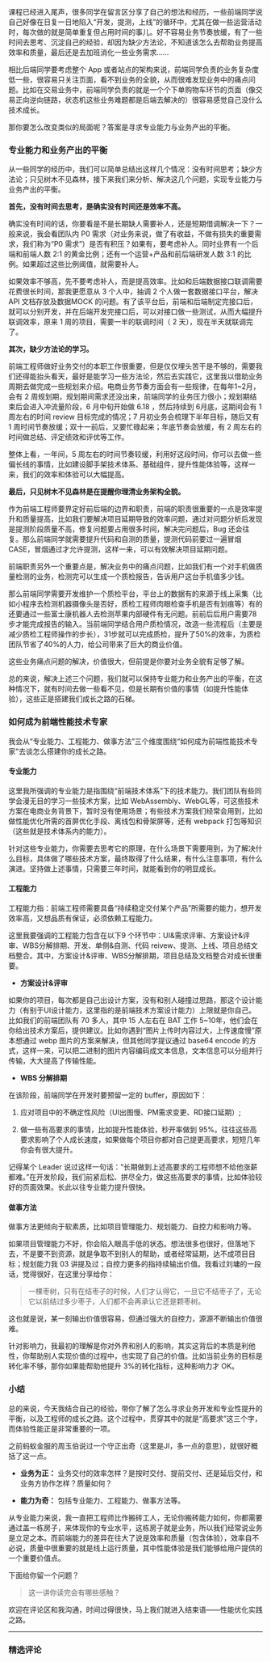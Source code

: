 <p data-nodeid="58501">课程已经进入尾声，很多同学在留言区分享了自己的想法和经历，一些前端同学说自己好像在日复一日地陷入“开发，提测，上线”的循环中，尤其在做一些运营活动时，每次做的就是简单重复但占用时间的事儿。好不容易业务节奏放缓，有了一些时间去思考、沉淀自己的经验，却因为缺少方法论，不知道该怎么去帮助业务提高效率和质量，最后还是去加班消化一些业务需求……</p>
<p data-nodeid="58502">相比后端同学要考虑整个 App 或者站点的架构来说，前端同学负责的业务复杂度低一些，很容易只关注页面，看不到业务的全貌，从而很难发现业务中的痛点问题。比如在交易业务中，前端同学负责的就是一个个下单购物车环节的页面（像交易正向逆向链路，状态机这些业务难题都是后端去解决的）很容易感觉自己没什么技术成长。</p>
<p data-nodeid="58503">那你要怎么改变类似的局面呢？答案是寻求专业能力与业务产出的平衡。</p>
<h3 data-nodeid="59514" class="">专业能力和业务产出的平衡</h3>


<p data-nodeid="58505">从一些同学的经历中，我们可以简单总结出这样几个情况：没有时间思考；缺少方法论；只见树木不见森林，接下来我们来分析、解决这几个问题，实现专业能力与业务产出的平衡。</p>
<p data-nodeid="58506"><strong data-nodeid="58572">首先，没有时间去思考，是确实没有时间还是效率不高。</strong></p>
<p data-nodeid="58507">确实没有时间的话，你要看是不是长期缺人需要补人，还是短期借调解决一下？一般来说，我会看团队内 P0 需求（对业务来说，做了有收益，不做有损失的重要需求，我们称为“P0 需求”）是否有积压？如果有，要考虑补人。同时业界有一个后端和前端人数 2:1 的黄金比例；还有一个运营+产品和前后端研发人数 3:1 的比例。如果超过这些比例阈值，就需要补人。</p>
<p data-nodeid="58508">如果效率不够高，先不要考虑补人，而是提高效率。比如和后端数据接口联调需要花费很长时间，那我更愿意从 3 个人中，抽调 2 个人做一套数据接口平台，解决 API 文档存放及数据MOCK 的问题。有了该平台后，前端和后端制定完接口后，就可以分别开发，并在后端开发完接口后，可以对接口做一些测试，从而大幅提升联调效率，原来 1 周的项目，需要一半的联调时间（ 2 天），现在半天就联调完了。</p>
<p data-nodeid="58509"><strong data-nodeid="58578">其次，缺少方法论的学习。</strong></p>
<p data-nodeid="58510">前端工程师做好业务交付的本职工作很重要，但是仅仅埋头苦干是不够的，需要我们还得能抬头看天，最好是能学习一些方法论，然后去实践它，这里我以借助业务周期去做完成一些规划来介绍。电商业务节奏方面会有一些规律，在每年1~2月，会有 2 周规划期，规划期间需求还没出来，前端同学的业务压力很小；规划期结束后会进入冲流量阶段，6 月中旬开始做 6.18 ，然后持续到 6月底，这期间会有 1 周左右的时间 review 目标完成的情况；7 月初业务会梳理下半年目标，随后又有 1 周时间节奏放缓；双十一前后，又要忙碌起来；年底节奏会放缓，有 2 周左右的时间做总结、评定绩效和评优等工作。</p>
<p data-nodeid="58511">整体上看，一年间，5 周左右的时间节奏较缓，利用好这段时间，你可以去做一些偏长线的事情，比如建设脚手架技术体系、基础组件，提升性能体验等，这样一来，我们的效率和体验可以大幅提高。</p>
<p data-nodeid="58512"><strong data-nodeid="58586">最后，只见树木不见森林是在提醒你理清业务架构全貌。</strong></p>
<p data-nodeid="58513">作为前端工程师要界定好前后端的边界和职责，前端的职责很重要的一点是效率提升和质量提高，比如我们要解决项目延期导致的效率问题，通过对问题分析后发现是提测阶段质量不高，修复问题要占用很多时间，解决完问题后，Bug 还会往复。那么前端同学就需要提升代码和自测的质量，提测代码前要过一遍冒烟 CASE，冒烟通过才允许提测，这样一来，可以有效解决项目延期问题。</p>
<p data-nodeid="58514">前端职责另外一个重要点是，解决业务中的痛点问题，比如我们有一个对手机做质量检测的业务，检测完可以生成一个质检报告，告诉用户这台手机值多少钱。</p>
<p data-nodeid="58515">那么前端同学需要开发维护一个质检平台，平台上的数据有的来源于线上采集（比如小程序去检测机器摄像头是否好，质检工程师肉眼检查手机是否有划痕等）有的还要通过一些富士康机器人去检测苹果内部硬件有无问题。前前后后用户需要78步才能完成报告的输入。当前端同学结合用户质检情况，改造一些流程后（主要是减少质检工程师操作的步长），31步就可以完成质检，提升了50%的效率，为质检团队节省了40%的人力，给公司带来了巨大的商业价值。</p>
<p data-nodeid="58516">这些业务痛点问题的解决，价值很大，但前提是你要对业务全貌有足够了解。</p>
<p data-nodeid="58517">总的来说，解决上述三个问题，我们就可以保持专业能力和业务产出的平衡，在这种情况下，就有时间去做一些看不见，但是长期有价值的事情（如提升性能体验），这些正是搭建我们成长之路的石梯。</p>
<h3 data-nodeid="59802" class="">如何成为前端性能技术专家</h3>


<p data-nodeid="58520">我会从“专业能力、工程能力、做事方法”三个维度围绕“如何成为前端性能技术专家”去谈怎么搭建你的成长之路。</p>
<h4 data-nodeid="60088" class="">专业能力</h4>

<p data-nodeid="58522">这里我所强调的专业能力是指围绕“前端技术体系”下的技术能力。我们团队有些同学会漫无目的学习一些技术方案，比如 WebAssembly、WebGL等，可这些技术方案在电商业务背景下，暂时没有使用场景；有些技术方案我们经常会用到，比如做性能优化所需的首屏优化手段、离线包和骨架屏等，还有 webpack 打包等知识（这些就是技术体系内的能力）。</p>
<p data-nodeid="58523">针对这些专业能力，你需要去思考它的原理，在什么场景下需要用到，为了解决什么目标，具体做了哪些技术方案，最终取得了什么结果，有什么注意事项，有什么演进。坚持做上述事情，只需要三年时间，就能看到你的明显成长。</p>
<h4 data-nodeid="60658" class="">工程能力</h4>



<p data-nodeid="58526">工程能力指：前端工程师需要具备“持续稳定交付某个产品”所需要的能力，想开发效率高，又想品质有保证，必须依赖工程能力。</p>
<p data-nodeid="58527">这里我要强调的工程能力包含在以下9 个环节中：UI&amp;需求评审、方案设计&amp;评审、WBS分解排期、开发、单侧&amp;自测、代码 reivew、提测、上线、项目总结文档整合。其中，方案设计&amp;评审、WBS分解排期，项目总结及文档整合对成长很重要。</p>
<ul data-nodeid="58528">
<li data-nodeid="58529">
<p data-nodeid="58530"><strong data-nodeid="58613">方案设计&amp;评审</strong></p>
</li>
</ul>
<p data-nodeid="58531">如果你的项目，每次都是自己出设计方案，没有和别人碰撞过思路，那这个设计能力（有别于UI设计能力，这里指的是前端技术方案设计能力）上限就是你自己。比如我们的前端团队有 70 多人，其中 15 人左右在 BAT 工作 5~10年，他们会在你给出技术方案后，提供建议。比如你遇到“图片上传时内容过大，上传速度慢”原本想通过 webp 图片的方案来解决，但其他同学提议通过 base64 encode 的方式，这样一来，可以把二进制的图片内容编码成文本信息，文本信息可以分组并行传输，大大提高了传输性能。</p>
<ul data-nodeid="58532">
<li data-nodeid="58533">
<p data-nodeid="58534"><strong data-nodeid="58620">WBS 分解排期</strong></p>
</li>
</ul>
<p data-nodeid="58535">在该阶段，前端同学在开发时要预留一定的 buffer，原因如下：</p>
<ol data-nodeid="58536">
<li data-nodeid="58537">
<p data-nodeid="58538">应对项目中的不确定性风险（UI出图慢、PM需求变更、RD接口延期）;</p>
</li>
<li data-nodeid="58539">
<p data-nodeid="58540">做一些有高要求的事情，比如提升性能体验，秒开率做到 95%。往往这些高要求影响了个人成长速度，如果做每个项目你都对自己提更高要求，短短几年你会有很大提升。</p>
</li>
</ol>
<p data-nodeid="58541">记得某个 Leader 说过这样一句话：“长期做到上述高要求的工程师想不给他涨薪都难。”在开发阶段，我们前紧后松、拼尽全力，做这些高要求的事情，比如体验较好的页面效果。长此以往专业能力提升很快。</p>
<h4 data-nodeid="60942" class="">做事方法</h4>

<p data-nodeid="58543">做事方法更倾向于软素质，比如项目管理能力、规划能力、自控力和影响力等。</p>
<p data-nodeid="58544">如果项目管理能力不好，你会陷入眼高手低的状态。想法很多也很好，但落地下去，不是要不到资源，就是争取不到别人的帮助，或者经常延期，达不成项目目标；规划能力我 03 讲提及过；自控力更多的指持续输出价值。我看过刘墉的一段话，觉得很好，在这里分享给你：</p>
<blockquote data-nodeid="58545">
<p data-nodeid="58546">一棵枣树，只有在结枣子的时候，人们才认得它，一旦它不结枣子了，无论它以前结过多少枣子，人们都不会再承认它还是颗枣树。</p>
</blockquote>
<p data-nodeid="58547">这也就是说，某一刻输出价值很容易，但通过强大的自控力，源源不断输出价值很难。</p>
<p data-nodeid="58548">针对影响力，我最初的理解是你对外界和别人的影响，其实这背后的本质是利他性，你帮助别人实现价值的过程中，也实现了自己的价值。比如当前业务的目标是转化率不够，那你如果能帮助他提升 3%的转化指标，这种影响力才 OK。</p>
<h3 data-nodeid="61226" class="">小结</h3>

<p data-nodeid="58550">总的来说，今天我结合自己的经验，带你了解了怎么寻求业务开发和专业性提升的平衡，以及工程师的成长之路。这个过程中，贯穿其中的就是“高要求”这三个字，而体验性能正是非常重要的一项。</p>
<p data-nodeid="58551">之前蚂蚁金服的周玉伯说过一个守正出奇（这里是JI，多一点的意思），就很好概括了这一点。</p>
<ul data-nodeid="61808">
<li data-nodeid="61809">
<p data-nodeid="61810"><strong data-nodeid="61817">业务为正：</strong> 业务交付的效率怎样？是按时交付、提前交付、还是延后交付，和业务方协作怎样？质量如何？</p>
</li>
<li data-nodeid="61811">
<p data-nodeid="61812" class="te-preview-highlight"><strong data-nodeid="61822">能力为奇：</strong> 包括专业能力、工程能力、做事方法等。</p>
</li>
</ul>


<p data-nodeid="58557">从专业能力来说，我一直把工程师比作搬砖工人，无论你搬砖能力如何，你都需要通过盖一栋房子，来体现你的专业水平，这栋房子就是业务，所以我们经常说业务是立足之本。而前端能力的差异在往大了说是效率和质量（包含体验），效率自不必说，质量中很重要的就是线上运行质量，其中性能体验是我们能够给用户提供的一个重要价值点。</p>
<p data-nodeid="58558">下面给你留一个问题？</p>
<blockquote data-nodeid="58559">
<p data-nodeid="58560">这一讲你读完会有哪些感触？</p>
</blockquote>
<p data-nodeid="58561">欢迎在评论区和我沟通，时间过得很快，马上我们就进入结束语——性能优化实践之路。</p>

---

### 精选评论



